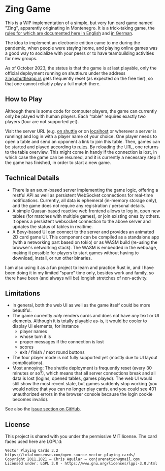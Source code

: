 Zing Game
=========

This is a WIP implementation of a simple, but very fun card game named "Zing", apparently originating in Montenegro.  It is a trick-taking game, the [rules for which are documented here in English](Rules_en.md) and [in German](Rules_de.md).

The idea to implement an electronic edition came to me during the pandemic, when people were staying home, and playing online games was a good way to socialize with your peers or to have teambuilding activities for new groups.

As of October 2023, the status is that the game is at last playable, only the official deployment running on shuttle.rs under the address [zing.shuttleapp.rs](https://zing.shuttleapp.rs/) gets frequently reset (as expected on the free tier), so that one cannot reliably play a full match there.

How to Play
-----------

Although there is some code for computer players, the game can currently only be played with human players.  Each "table" requires exactly two players (four are not supported yet).

Visit the server URL (e.g. [on shuttle](https://zing.shuttleapp.rs/) or on [localhost](http://localhost:8000/) or wherever a server is running) and log in with a player name of your choice.  One player needs to open a table and send an opponent a link to join this table.  Then, games can be started and played according to [rules](Rules_en.md).  By reloading the URL, one returns to the table overview.  This might come in handy if the connection is lost, in which case the game can be resumed, and it is currently a necessary step if the game has finished, in order to start a new game.

Technical Details
-----------------

* There is an axum-based server implementing the game logic, offering a restful API as well as persistent WebSocket connections for real-time notifications.  Currently, all data is ephemeral (in-memory storage only), and the game does not require any registration / personal details.
* A simple Quasar-based reactive web frontend allows to log in, open new tables (for matches with multiple games), or join existing ones by others. It opens a persistent websocket connection to the above server and updates the status of tables in realtime.
* A Bevy-based UI can connect to the server and provides an animated 2D card game UI.  This component can be compiled as a standalone app (with a networking part based on tokio) or as WASM build (re-using the browser's networking stack).  The WASM is embedded in the webpage, making it possible for players to start games without having to download, install, or run other binaries.

I am also using it as a fun project to learn and practice Rust in, and I have been doing it in my limited "spare" time only, besides work and family, so there have been (and always will be) longish stretches of non-activity.

Limitations
-----------

* In general, both the web UI as well as the game itself could be more beautiful.
* The game currently *only* renders cards and does not have *any* text or UI elements.  Although it is totally playable as-is, it would be cooler to display UI elements, for instance
  * player names
  * whose turn it is
  * proper messages if the connection is lost
  * scores
  * exit / finish / next round buttons
* The four player mode is not fully supported yet (mostly due to UI layout complications).
* Most annoying: The shuttle deployment is frequently reset (every 30 minutes or so?), which means that all server connections break and all data is lost (logins, opened tables, games played). The web UI would still show the most recent state, but games suddenly stop working (you would notice that you can no longer play cards, and you could see 401 unauthorized errors in the browser console because the login cookie becomes invalid).

See also the [issue section on GitHub](https://github.com/hmeine/zing-rs/issues).

License
-------

This project is shared with you under the permissive MIT license.  The card faces used here are LGPL'd:

    Vector Playing Cards 3.2
    https://totalnonsense.com/open-source-vector-playing-cards/
    Copyright 2011,2021 – Chris Aguilar – conjurenation@gmail.com
    Licensed under: LGPL 3.0 - https://www.gnu.org/licenses/lgpl-3.0.html
